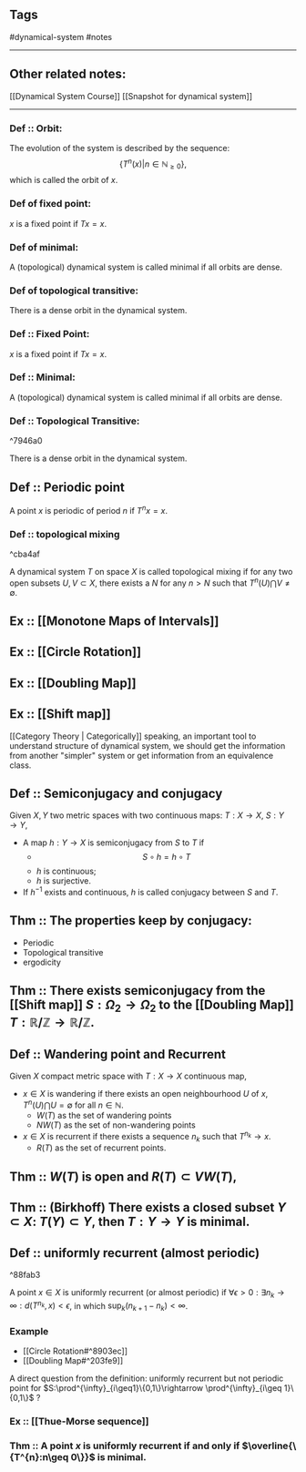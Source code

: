 
## Tags
#dynamical-system #notes 

---

## Other related notes:
[[Dynamical System Course]]
[[Snapshot for dynamical system]]

---


### Def ::  Orbit:

The evolution of the system is described by the sequence:
$$\{T^{n}(x)|n\in \mathbb{N}_{\geq 0}\},$$
which is called the orbit of $x$.


### Def of fixed point:
$x$ is a fixed point if $Tx=x$.

### Def of minimal:
A (topological) dynamical system is called minimal if all orbits are dense.

### Def of topological transitive:
There is a dense orbit in the dynamical system.



### Def :: Fixed Point:
$x$ is a fixed point if $Tx=x$.

### Def :: Minimal:
A (topological) dynamical system is called minimal if all orbits are dense.

### Def :: Topological Transitive:

^7946a0

There is a dense orbit in the dynamical system.

## Def :: Periodic point
A point $x$ is periodic of period $n$ if $T^{n}x=x$.

### Def :: topological mixing

^cba4af

A  dynamical system $T$ on space $X$ is called topological mixing if for any two open subsets $U, V\subset X$, there exists a $N$ for any $n>N$ such that $T^{n}(U)\bigcap V\not=\emptyset$.

## Ex :: [[Monotone Maps of Intervals]] 
## Ex :: [[Circle Rotation]]
## Ex :: [[Doubling Map]]
## Ex :: [[Shift map]]


[[Category Theory | Categorically]] speaking, an important tool to understand structure of dynamical system, we should get the information from another "simpler" system or get information from an equivalence class.

## Def :: Semiconjugacy and conjugacy

Given $X, Y$ two metric spaces with two continuous maps: $T: X\rightarrow X,\ S: Y\rightarrow Y$,
- A map $h:Y\rightarrow X$ is semiconjugacy from $S$ to $T$ if 
	- $$S\circ h = h\circ T$$
	- $h$ is continuous;
	- $h$ is surjective.
- If $h^{-1}$ exists and continuous, $h$ is called conjugacy between $S$ and $T$.



## Thm :: The properties keep by conjugacy:
- Periodic
- Topological transitive
- ergodicity



## Thm :: There exists semiconjugacy from the [[Shift map]] $S: \Omega_{2}\rightarrow \Omega_{2}$ to the [[Doubling Map]] $T:\mathbb{R}/\mathbb{Z}\rightarrow\mathbb{R}/\mathbb{Z}$. 



## Def :: Wandering point and Recurrent
Given $X$ compact metric space with $T: X\rightarrow X$ continuous map, 
- $x\in X$ is wandering if there exists an open neighbourhood $U$ of $x$, $T^{n}(U)\bigcap U=\emptyset$ for all $n\in \mathbb{N}$.
	- $W(T)$ as the set of wandering points
	-  $NW(T)$ as the set of non-wandering points 
- $x\in X$ is recurrent if there exists a sequence $n_{k}$ such that $T^{n_{k}}\rightarrow x$.
	- $R(T)$ as the set of recurrent points.



## Thm :: $W(T)$ is open and $R(T)\subset VW(T)$,



## Thm :: (Birkhoff) There exists a closed subset $Y\subset X$: $T(Y)\subset Y$, then $T:Y\rightarrow Y$ is minimal.






## Def :: uniformly recurrent (almost periodic)

^88fab3

A point $x\in X$ is uniformly recurrent (or almost periodic) if $\forall \epsilon>0: \exists n_{k}\rightarrow \infty: d(T^{n_{k}},x)<\epsilon$, in which $\text{sup}_{k}(n_{k+1}-n_{k})<\infty$.

### Example
- [[Circle Rotation#^8903ec]]
- [[Doubling Map#^203fe9]]

A direct question from the definition: uniformly recurrent but not periodic point for $S:\prod^{\infty}_{i\geq1}\{0,1\}\rightarrow \prod^{\infty}_{i\geq 1}\{0,1\}$ ?
### Ex :: [[Thue-Morse sequence]]






### Thm :: A point $x$ is uniformly recurrent if and only if $\overline{\{T^{n}:n\geq 0\}}$ is minimal.


